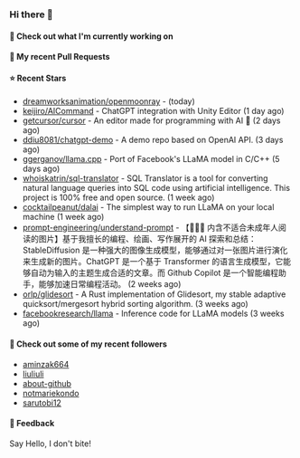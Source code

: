 ### Hi there 👋

#### 👷 Check out what I'm currently working on

#### 🔨 My recent Pull Requests


#### ⭐ Recent Stars

- [dreamworksanimation/openmoonray](https://github.com/dreamworksanimation/openmoonray) -  (today)
- [keijiro/AICommand](https://github.com/keijiro/AICommand) - ChatGPT integration with Unity Editor (1 day ago)
- [getcursor/cursor](https://github.com/getcursor/cursor) - An editor made for programming with AI 🤖 (2 days ago)
- [ddiu8081/chatgpt-demo](https://github.com/ddiu8081/chatgpt-demo) - A demo repo based on OpenAI API. (3 days ago)
- [ggerganov/llama.cpp](https://github.com/ggerganov/llama.cpp) - Port of Facebook&#39;s LLaMA model in C/C&#43;&#43; (5 days ago)
- [whoiskatrin/sql-translator](https://github.com/whoiskatrin/sql-translator) - SQL Translator is a tool for converting natural language queries into SQL code using artificial intelligence. This project is 100% free and open source. (1 week ago)
- [cocktailpeanut/dalai](https://github.com/cocktailpeanut/dalai) - The simplest way to run LLaMA on your local machine (1 week ago)
- [prompt-engineering/understand-prompt](https://github.com/prompt-engineering/understand-prompt) - 【🔞🔞🔞 内含不适合未成年人阅读的图片】基于我擅长的编程、绘画、写作展开的 AI 探索和总结：StableDiffusion 是一种强大的图像生成模型，能够通过对一张图片进行演化来生成新的图片。ChatGPT 是一个基于 Transformer 的语言生成模型，它能够自动为输入的主题生成合适的文章。而 Github Copilot 是一个智能编程助手，能够加速日常编程活动。 (2 weeks ago)
- [orlp/glidesort](https://github.com/orlp/glidesort) - A Rust implementation of Glidesort, my stable adaptive quicksort/mergesort hybrid sorting algorithm.  (3 weeks ago)
- [facebookresearch/llama](https://github.com/facebookresearch/llama) - Inference code for LLaMA models (3 weeks ago)

#### 👯 Check out some of my recent followers

- [aminzak664](https://github.com/aminzak664)
- [liuliuli](https://github.com/liuliuli)
- [about-github](https://github.com/about-github)
- [notmariekondo](https://github.com/notmariekondo)
- [sarutobi12](https://github.com/sarutobi12)

#### 💬 Feedback

Say Hello, I don't bite!